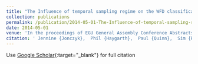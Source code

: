 ```yaml
---
title: "The Influence of temporal sampling regime on the WFD classification of catchments within the Eden Demonstration Test Catchment Project"
collection: publications
permalink: /publication/2014-05-01-The-Influence-of-temporal-sampling-regime-on-the-WFD-classification-of-catchments-within-the-Eden-Demonstration-Test-Catchment-Project
date: 2014-05-01
venue: 'In the proceedings of EGU General Assembly Conference Abstracts'
citation: ' Jennine {Jonczyk},  Phil {Haygarth},  Paul {Quinn},  Sim {Reaney}, &quot;The Influence of temporal sampling regime on the WFD classification of catchments within the Eden Demonstration Test Catchment Project.&quot; In the proceedings of EGU General Assembly Conference Abstracts, 2014.'
---
```

Use [Google Scholar](https://scholar.google.com/scholar?q=The+Influence+of+temporal+sampling+regime+on+the+WFD+classification+of+catchments+within+the+Eden+Demonstration+Test+Catchment+Project){:target="_blank"} for full citation